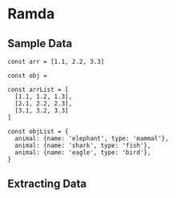 # Ramda

## Sample Data
```
const arr = [1.1, 2.2, 3.3]

const obj = 

const arrList = [
  [1.1, 1.2, 1.3],
  [2.1, 2.2, 2.3],
  [3.1, 3.2, 3.3]
]

const objList = {
  animal: {name: 'elephant', type: 'mammal'},
  animal: {name: 'shark', type: 'fish'},
  animal: {name: 'eagle', type: 'bird'},
}
```

## Extracting Data




<!--stackedit_data:
eyJoaXN0b3J5IjpbLTE3NjU1MTA5OCwtMTEzMjE5Mzc2XX0=
-->